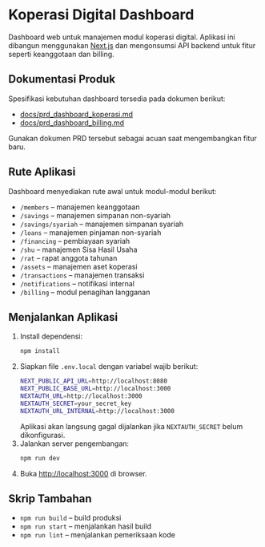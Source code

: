 # Koperasi Digital Dashboard

Dashboard web untuk manajemen modul koperasi digital.
Aplikasi ini dibangun menggunakan [Next.js](https://nextjs.org) dan
mengonsumsi API backend untuk fitur seperti keanggotaan dan billing.

## Dokumentasi Produk
Spesifikasi kebutuhan dashboard tersedia pada dokumen berikut:

- [docs/prd_dashboard_koperasi.md](docs/prd_dashboard_koperasi.md)
- [docs/prd_dashboard_billing.md](docs/prd_dashboard_billing.md)

Gunakan dokumen PRD tersebut sebagai acuan saat mengembangkan fitur baru.

## Rute Aplikasi
Dashboard menyediakan rute awal untuk modul-modul berikut:

- `/members` – manajemen keanggotaan
- `/savings` – manajemen simpanan non-syariah
- `/savings/syariah` – manajemen simpanan syariah
- `/loans` – manajemen pinjaman non-syariah
- `/financing` – pembiayaan syariah
- `/shu` – manajemen Sisa Hasil Usaha
- `/rat` – rapat anggota tahunan
- `/assets` – manajemen aset koperasi
- `/transactions` – manajemen transaksi
- `/notifications` – notifikasi internal
- `/billing` – modul penagihan langganan

## Menjalankan Aplikasi
1. Install dependensi:
   ```bash
   npm install
   ```
2. Siapkan file `.env.local` dengan variabel wajib berikut:
   ```bash
   NEXT_PUBLIC_API_URL=http://localhost:8080
   NEXT_PUBLIC_BASE_URL=http://localhost:3000
   NEXTAUTH_URL=http://localhost:3000
   NEXTAUTH_SECRET=your_secret_key
   NEXTAUTH_URL_INTERNAL=http://localhost:3000
   ```
   Aplikasi akan langsung gagal dijalankan jika `NEXTAUTH_SECRET`
   belum dikonfigurasi.
3. Jalankan server pengembangan:
   ```bash
   npm run dev
   ```
4. Buka [http://localhost:3000](http://localhost:3000) di browser.

## Skrip Tambahan
- `npm run build` – build produksi
- `npm run start` – menjalankan hasil build
- `npm run lint` – menjalankan pemeriksaan kode

